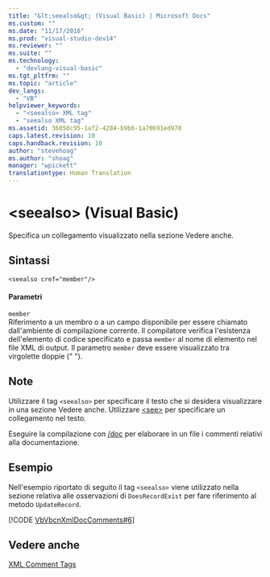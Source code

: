 ```yaml
---
title: "&lt;seealso&gt; (Visual Basic) | Microsoft Docs"
ms.custom: ""
ms.date: "11/17/2016"
ms.prod: "visual-studio-dev14"
ms.reviewer: ""
ms.suite: ""
ms.technology: 
  - "devlang-visual-basic"
ms.tgt_pltfrm: ""
ms.topic: "article"
dev_langs: 
  - "VB"
helpviewer_keywords: 
  - "<seealso> XML tag"
  - "seealso XML tag"
ms.assetid: 36050c95-1af2-4284-b9b6-1a70691ed978
caps.latest.revision: 10
caps.handback.revision: 10
author: "stevehoag"
ms.author: "shoag"
manager: "wpickett"
translationtype: Human Translation
---
```

# &lt;seealso&gt; (Visual Basic)
Specifica un collegamento visualizzato nella sezione Vedere anche.  
  
## Sintassi  
  
```  
<seealso cref="member"/>  
```  
  
#### Parametri  
 `member`  
 Riferimento a un membro o a un campo disponibile per essere chiamato dall'ambiente di compilazione corrente.  Il compilatore verifica l'esistenza dell'elemento di codice specificato e passa `member` al nome di elemento nel file XML di output.  Il parametro `member` deve essere visualizzato tra virgolette doppie \(" "\).  
  
## Note  
 Utilizzare il tag `<seealso>` per specificare il testo che si desidera visualizzare in una sezione Vedere anche.  Utilizzare [\<see\>](../../../visual-basic/language-reference/xmldoc/see.md) per specificare un collegamento nel testo.  
  
 Eseguire la compilazione con [\/doc](../../../visual-basic/reference/command-line-compiler/doc.md) per elaborare in un file i commenti relativi alla documentazione.  
  
## Esempio  
 Nell'esempio riportato di seguito il tag `<seealso>` viene utilizzato nella sezione relativa alle osservazioni di `DoesRecordExist` per fare riferimento al metodo `UpdateRecord`.  
  
 [!CODE [VbVbcnXmlDocComments#6](../CodeSnippet/VS_Snippets_VBCSharp/VbVbcnXmlDocComments#6)]  
  
## Vedere anche  
 [XML Comment Tags](../../../visual-basic/language-reference/xmldoc/recommended-xml-tags-for-documentation-comments.md)